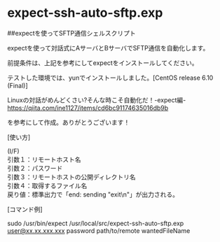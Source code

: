 # expect-ssh-auto-sftp.exp

##expectを使ってSFTP通信シェルスクリプト

expectを使って対話式にAサーバとBサーバでSFTP通信を自動化します。

前提条件は、上記を参考にしてexpectをインストールしてください。

テストした環境では、yunでインストールしました。[CentOS release 6.10 (Final)]

Linuxの対話がめんどくさい?そんな時こそ自動化だ！-expect編-  
https://qiita.com/ine1127/items/cd6bc91174635016db9b

を参考にして作成。ありがとうございます！

[使い方]

(I/F)  
引数１：リモートホスト名  
引数２：パスワード  
引数３：リモートホストの公開ディレクトリ名  
引数４：取得するファイル名  
戻り値：標準出力で「end: sending "exit\n"」が出力される。

[コマンド例]

sudo /usr/bin/expect /usr/local/src/expect-ssh-auto-sftp.exp user@xx.xx.xxx.xxx password path/to/remote wantedFileName
